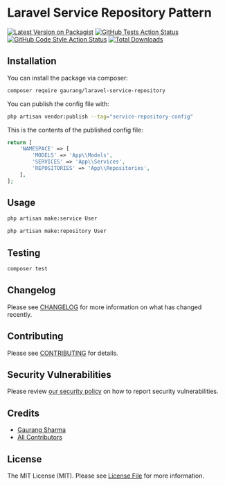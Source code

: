# Laravel Service Repository Pattern

[![Latest Version on Packagist](https://img.shields.io/packagist/v/gaurang/laravel-service-repository.svg?style=flat-square)](https://packagist.org/packages/gaurang/laravel-service-repository)
[![GitHub Tests Action Status](https://img.shields.io/github/workflow/status/gaurang-commits/laravel-service-repository-package/run-tests?label=tests)](https://github.com/gaurang-commits/laravel-service-repository-package/actions/workflows/run-tests.yml?query=branch%3Amain)
[![GitHub Code Style Action Status](https://img.shields.io/github/workflow/status/gaurang-commits/laravel-service-repository-package/Check%20&%20fix%20styling?label=code%20style)](https://github.com/gaurang-commits/laravel-service-repository-package/actions/workflows/php-cs-fixer.yml?query=branch%3Amain)
[![Total Downloads](https://img.shields.io/packagist/dt/gaurang/laravel-service-repository.svg?style=flat-square)](https://packagist.org/packages/gaurang/laravel-service-repository)

## Installation

You can install the package via composer:

```bash
composer require gaurang/laravel-service-repository
```

You can publish the config file with:

```bash
php artisan vendor:publish --tag="service-repository-config"
```

This is the contents of the published config file:

```php
return [
    'NAMESPACE' => [
        'MODELS' => 'App\\Models',
        'SERVICES' => 'App\\Services',
        'REPOSITORIES' => 'App\\Repositories',
    ],
];
```

## Usage

```bash
php artisan make:service User
```
```bash
php artisan make:repository User
```

## Testing

```bash
composer test
```

## Changelog

Please see [CHANGELOG](CHANGELOG.md) for more information on what has changed recently.

## Contributing

Please see [CONTRIBUTING](.github/CONTRIBUTING.md) for details.

## Security Vulnerabilities

Please review [our security policy](../../security/policy) on how to report security vulnerabilities.

## Credits

- [Gaurang Sharma](https://github.com/gaurang-commits)
- [All Contributors](../../contributors)

## License

The MIT License (MIT). Please see [License File](LICENSE.md) for more information.
